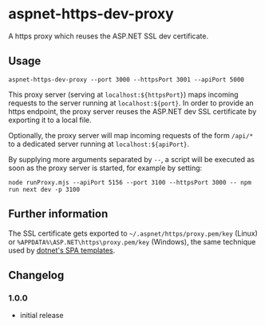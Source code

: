 # aspnet-https-dev-proxy

A https proxy which reuses the ASP.NET SSL dev certificate.

## Usage

`aspnet-https-dev-proxy --port 3000 --httpsPort 3001 --apiPort 5000`

This proxy server (serving at `localhost:${httpsPort}`) maps incoming requests to the server running at `localhost:${port}`.
In order to provide an https endpoint, the proxy server reuses the ASP.NET dev SSL certificate by exporting it to a local file.

Optionally, the proxy server will map incoming requests of the form `/api/*` to a dedicated server running at `localhost:${apiPort}`.

By supplying more arguments separated by `--`, a script will be executed as soon as the proxy server is started, for example by setting:

`node runProxy.mjs --apiPort 5156 --port 3100 --httpsPort 3000 -- npm run next dev -p 3100`

## Further information

The SSL certificate gets exported to `~/.aspnet/https/proxy.pem/key` (Linux) or `%APPDATA%\ASP.NET\https\proxy.pem/key` (Windows), the same technique used by [dotnet's SPA templates](https://github.com/dotnet/spa-templates/blob/3c41fe26f7c51fc85fbc97b92871765467dd533c/src/content/React-CSharp/ClientApp/aspnetcore-https.js).

## Changelog

### 1.0.0

- initial release
